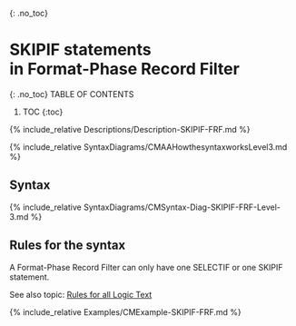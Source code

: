 {: .no_toc}
# SKIPIF statements <br> in Format-Phase Record Filter 

{: .no_toc}
TABLE OF CONTENTS 
1. TOC
{:toc}  


{% include_relative Descriptions/Description-SKIPIF-FRF.md %}

{% include_relative SyntaxDiagrams/CMAAHowthesyntaxworksLevel3.md %}

## Syntax 

{% include_relative SyntaxDiagrams/CMSyntax-Diag-SKIPIF-FRF-Level-3.md %}

## Rules for the syntax

A Format-Phase Record Filter can only have one SELECTIF or one SKIPIF statement.

See also topic: [Rules for all Logic Text](../../Workbench/RulesforallLogicText.md) 

{% include_relative Examples/CMExample-SKIPIF-FRF.md %} 

